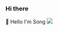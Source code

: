 ### Hi there 
👋 Hello I'm Song 
<img src="https://img.shields.io/badge/Naver-03C75A?style=flat-square&logo=Naver&logoColor=white"/></a>
